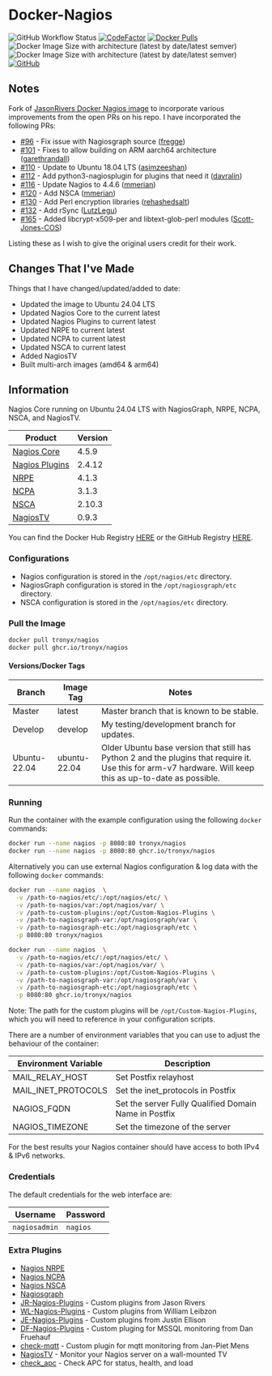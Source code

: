 # Docker-Nagios

![GitHub Workflow Status](https://img.shields.io/github/actions/workflow/status/tronyx/Docker-Nagios/build.yml) [![CodeFactor](https://www.codefactor.io/repository/github/tronyx/docker-nagios/badge)](https://www.codefactor.io/repository/github/tronyx/docker-nagios) [![Docker Pulls](https://img.shields.io/docker/pulls/tronyx/nagios.svg)](https://hub.docker.com/r/tronyx/nagios) ![Docker Image Size with architecture (latest by date/latest semver)](https://img.shields.io/docker/image-size/tronyx/nagios?arch=amd64&label=amd64) ![Docker Image Size with architecture (latest by date/latest semver)](https://img.shields.io/docker/image-size/tronyx/nagios?arch=arm64&label=arm64) [![GitHub](https://img.shields.io/github/license/mashape/apistatus.svg)](https://github.com/tronyx/Docker-Nagios/blob/master/LICENSE.md)

## Notes

Fork of [JasonRivers Docker Nagios image](https://github.com/JasonRivers/Docker-Nagios) to incorporate various improvements from the open PRs on his repo. I have incorporated the following PRs:

* [#96](https://github.com/JasonRivers/Docker-Nagios/pull/96) - Fix issue with Nagiosgraph source ([fregge](https://github.com/fregge))
* [#101](https://github.com/JasonRivers/Docker-Nagios/pull/101) - Fixes to allow building on ARM aarch64 architecture ([garethrandall](https://github.com/garethrandall))
* [#110](https://github.com/JasonRivers/Docker-Nagios/pull/110) - Update to Ubuntu 18.04 LTS ([asimzeeshan](https://github.com/asimzeeshan))
* [#112](https://github.com/JasonRivers/Docker-Nagios/pull/112) - Add python3-nagiosplugin for plugins that need it ([davralin](https://github.com/davralin))
* [#116](https://github.com/JasonRivers/Docker-Nagios/pull/116) - Update Nagios to 4.4.6 ([mmerian](https://github.com/mmerian))
* [#120](https://github.com/JasonRivers/Docker-Nagios/pull/120) - Add NSCA ([mmerian](https://github.com/mmerian))
* [#130](https://github.com/JasonRivers/Docker-Nagios/issues/130) - Add Perl encryption libraries ([rehashedsalt](https://github.com/rehashedsalt))
* [#132](https://github.com/JasonRivers/Docker-Nagios/issues/132) - Add rSync ([LutzLegu](https://github.com/LutzLegu))
* [#165](https://github.com/JasonRivers/Docker-Nagios/pull/165) - Added libcrypt-x509-per and libtext-glob-perl modules ([Scott-Jones-COS](https://github.com/Scott-Jones-COS))

Listing these as I wish to give the original users credit for their work.

## Changes That I've Made

Things that I have changed/updated/added to date:

* Updated the image to Ubuntu 24.04 LTS
* Updated Nagios Core to the current latest
* Updated Nagios Plugins to current latest
* Updated NRPE to current latest
* Updated NCPA to current latest
* Updated NSCA to current latest
* Added NagiosTV
* Built multi-arch images (amd64 & arm64)

## Information

Nagios Core running on Ubuntu 24.04 LTS with NagiosGraph, NRPE, NCPA, NSCA, and NagiosTV.

| Product | Version |
| ------- | ------- |
| [Nagios Core](https://github.com/NagiosEnterprises/nagioscore/releases) | 4.5.9 |
| [Nagios Plugins](https://github.com/nagios-plugins/nagios-plugins) | 2.4.12 |
| [NRPE](https://github.com/NagiosEnterprises/nrpe) | 4.1.3 |
| [NCPA](https://github.com/NagiosEnterprises/ncpa) | 3.1.3 |
| [NSCA](https://github.com/NagiosEnterprises/nsca) | 2.10.3 |
| [NagiosTV](https://github.com/chriscareycode/nagiostv-react) | 0.9.3 |

You can find the Docker Hub Registry [HERE](https://hub.docker.com/r/tronyx/nagios) or the GitHub Registry [HERE](https://github.com/tronyx/Docker-Nagios/pkgs/container/nagios).

### Configurations

* Nagios configuration is stored in the `/opt/nagios/etc` directory.
* NagiosGraph configuration is stored in the `/opt/nagiosgraph/etc` directory.
* NSCA configuration is stored in the `/opt/nagios/etc` directory.

### Pull the Image

```bash
docker pull tronyx/nagios
docker pull ghcr.io/tronyx/nagios
```

#### Versions/Docker Tags

| Branch | Image Tag | Notes |
| ------- | ------- | ------- |
| Master | latest | Master branch that is known to be stable. |
| Develop | develop | My testing/development branch for updates. |
| Ubuntu-22.04 | ubuntu-22.04 | Older Ubuntu base version that still has Python 2 and the plugins that require it. Use this for arm-v7 hardware. Will keep this as up-to-date as possible. |

### Running

Run the container with the example configuration using the following `docker` commands:

```bash
docker run --name nagios -p 8080:80 tronyx/nagios
docker run --name nagios -p 8080:80 ghcr.io/tronyx/nagios
```

Alternatively you can use external Nagios configuration & log data with the following `docker` commands:

```bash
docker run --name nagios  \
  -v /path-to-nagios/etc/:/opt/nagios/etc/ \
  -v /path-to-nagios/var:/opt/nagios/var/ \
  -v /path-to-custom-plugins:/opt/Custom-Nagios-Plugins \
  -v /path-to-nagiosgraph-var:/opt/nagiosgraph/var \
  -v /path-to-nagiosgraph-etc:/opt/nagiosgraph/etc \
  -p 8080:80 tronyx/nagios

docker run --name nagios  \
  -v /path-to-nagios/etc/:/opt/nagios/etc/ \
  -v /path-to-nagios/var:/opt/nagios/var/ \
  -v /path-to-custom-plugins:/opt/Custom-Nagios-Plugins \
  -v /path-to-nagiosgraph-var:/opt/nagiosgraph/var \
  -v /path-to-nagiosgraph-etc:/opt/nagiosgraph/etc \
  -p 8080:80 ghcr.io/tronyx/nagios
```

Note: The path for the custom plugins will be `/opt/Custom-Nagios-Plugins`, which you will need to reference in your configuration scripts.

There are a number of environment variables that you can use to adjust the behaviour of the container:

| Environment Variable | Description |
|--------|--------|
| MAIL_RELAY_HOST | Set Postfix relayhost |
| MAIL_INET_PROTOCOLS | Set the inet_protocols in Postfix |
| NAGIOS_FQDN | Set the server Fully Qualified Domain Name in Postfix |
| NAGIOS_TIMEZONE | Set the timezone of the server |

For the best results your Nagios container should have access to both IPv4 & IPv6 networks.

### Credentials

The default credentials for the web interface are:

| Username | Password |
|--------|--------|
| `nagiosadmin` | `nagios` |

### Extra Plugins

* [Nagios NRPE](http://exchange.nagios.org/directory/Addons/Monitoring-Agents/NRPE--2D-Nagios-Remote-Plugin-Executor/details)
* [Nagios NCPA](https://exchange.nagios.org/directory/Addons/Monitoring-Agents/NCPA/details)
* [Nagios NSCA](https://exchange.nagios.org/directory/Addons/Passive-Checks/NSCA--2D-Nagios-Service-Check-Acceptor/details)
* [Nagiosgraph](http://exchange.nagios.org/directory/Addons/Graphing-and-Trending/nagiosgraph/details)
* [JR-Nagios-Plugins](https://github.com/JasonRivers/nagios-plugins) - Custom plugins from Jason Rivers
* [WL-Nagios-Plugins](https://github.com/willixix/WL-NagiosPlugins) - Custom plugins from William Leibzon
* [JE-Nagios-Plugins](https://github.com/justintime/nagios-plugins) - Custom plugins from Justin Ellison
* [DF-Nagios-Plugins](https://github.com/danfruehauf/nagios-plugins) - Custom pluging for MSSQL monitoring from Dan Fruehauf
* [check-mqtt](https://github.com/jpmens/check-mqtt.git) - Custom plugin for mqtt monitoring from Jan-Piet Mens
* [NagiosTV](https://github.com/chriscareycode/nagiostv-react) - Monitor your Nagios server on a wall-mounted TV
* [check_apc](https://exchange.nagios.org/directory/Plugins/Hardware/UPS/APC/check_apc-2Epl/details) - Check APC for status, health, and load